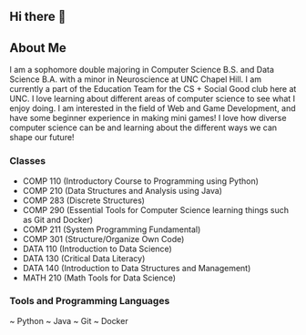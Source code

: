 ## Hi there 👋
## About Me
I am a sophomore double majoring in Computer Science B.S. and Data Science B.A. with a minor in Neuroscience at UNC Chapel Hill. I am currently a part of the Education Team for the CS + Social Good club here at UNC. I love learning about different areas of computer science to see what I enjoy doing. I am interested in the field of Web and Game Development, and have some beginner experience in making mini games! I love how diverse computer science can be and learning about the different ways we can shape our future!
### Classes
* COMP 110 (Introductory Course to Programming using Python)
* COMP 210 (Data Structures and Analysis using Java)
* COMP 283 (Discrete Structures)
* COMP 290 (Essential Tools for Computer Science learning things such as Git and Docker)
* COMP 211 (System Programming Fundamental)
* COMP 301 (Structure/Organize Own Code)
* DATA 110 (Introduction to Data Science)
* DATA 130 (Critical Data Literacy)
* DATA 140 (Introduction to Data Structures and Management)
* MATH 210 (Math Tools for Data Science)
### Tools and Programming Languages
~ Python
~ Java 
~ Git
~ Docker
<!--
**psiya/psiya** is a ✨ _special_ ✨ repository because its `README.md` (this file) appears on your GitHub profile.

